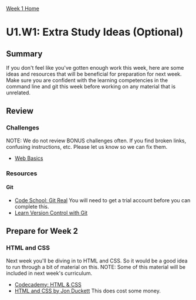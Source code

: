 [Week 1 Home](./)

# U1.W1: Extra Study Ideas (Optional)

## Summary
If you don't feel like you've gotten enough work this week, here are some ideas and resources that will be beneficial for preparation for next week. Make sure you are confident with the learning competencies in the command line and git this week before working on any material that is unrelated.

## Review
### Challenges
NOTE: We do not review BONUS challenges often. If you find broken links, confusing instructions, etc. Please let us know so we can fix them.

- [Web Basics](web-basics/README.md)

### Resources

#### Git
- [Code School: Git Real](https://www.codeschool.com/courses/git-real) You will need to get a trial account before you can complete this.
- [Learn Version Control with Git](http://www.git-tower.com/learn/ebook/command-line/appendix/best-practices)

## Prepare for Week 2
### HTML and CSS
Next week you'll be diving in to HTML and CSS. So it would be a good idea to run through a bit of material on this. NOTE: Some of this material will be included in next week's curriculum.
- [Codecademy: HTML & CSS](http://www.codecademy.com/tracks/web)
- [HTML and CSS by Jon Duckett](http://www.htmlandcssbook.com/) This does cost some money.
